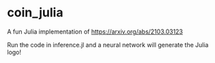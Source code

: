# coin_julia
A fun Julia implementation of https://arxiv.org/abs/2103.03123

Run the code in inference.jl and a neural network will generate the Julia logo!
